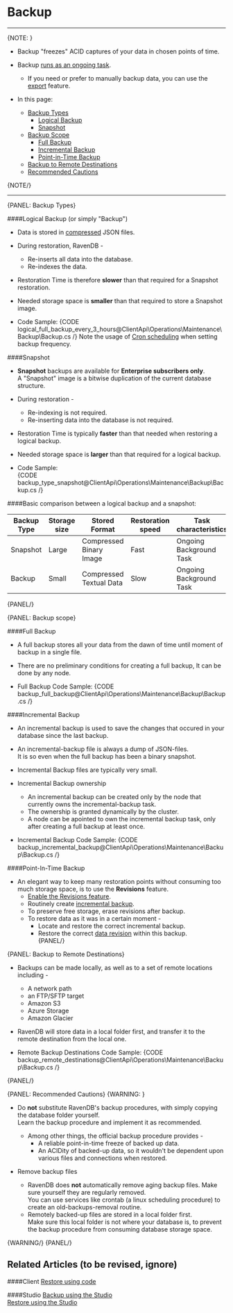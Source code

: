 ﻿# Backup
---

{NOTE: }

* Backup "freezes" ACID captures of your data in chosen points of time.  

* Backup [runs as an ongoing task](../../../../client-api/operations/maintenance/backup/overview#backup--restore-overview).  
   * If you need or prefer to manually backup data, you can use the [export](../../../../client-api/smuggler/what-is-smuggler#export) feature.  

* In this page:  
  * [Backup Types](../../../../client-api/operations/maintenance/backup/backup#backup-types)  
      * [Logical Backup](../../../../client-api/operations/maintenance/backup/backup#logical-backup-or-simply-backup)  
      * [Snapshot](../../../../client-api/operations/maintenance/backup/backup#snapshot)  
  * [Backup Scope](../../../../client-api/operations/maintenance/backup/backup#backup-scope)  
      * [Full Backup](../../../../client-api/operations/maintenance/backup/backup#full-backup)  
      * [Incremental Backup](../../../../client-api/operations/maintenance/backup/backup#incremental-backup)  
      * [Point-in-Time Backup](../../../../client-api/operations/maintenance/backup/backup#point-in-time-backup)  
  * [Backup to Remote Destinations](../../../../client-api/operations/maintenance/backup/backup#backup-to-remote-destinations)  
  * [Recommended Cautions](../../../../client-api/operations/maintenance/backup/backup#recommended-cautions)  

{NOTE/}

---

{PANEL: Backup Types}

####Logical Backup (or simply "Backup")

* Data is stored in [compressed](../../../../client-api/operations/maintenance/backup/overview#compression) JSON files.  

* During restoration, RavenDB -  
   * Re-inserts all data into the database.  
   * Re-indexes the data.  

* Restoration Time is therefore **slower** than that required for a Snapshot restoration.  

* Needed storage space is **smaller** than that required to store a Snapshot image.  

* Code Sample:
  {CODE logical_full_backup_every_3_hours@ClientApi\Operations\Maintenance\Backup\Backup.cs /}
  Note the usage of [Cron scheduling](https://en.wikipedia.org/wiki/Cron) when setting backup frequency.  

####Snapshot

* **Snapshot** backups are available for **Enterprise subscribers only**.  
  A "Snapshot" image is a bitwise duplication of the current database structure.  

* During restoration -
   * Re-indexing is not required.  
   * Re-inserting data into the database is not required.  

* Restoration Time is typically **faster** than that needed when restoring a logical backup.  

* Needed storage space is **larger** than that required for a logical backup.  

* Code Sample:  
  {CODE backup_type_snapshot@ClientApi\Operations\Maintenance\Backup\Backup.cs /}

####Basic comparison between a logical backup and a snapshot:

  | Backup Type | Storage size | Stored Format | Restoration speed | Task characteristics |
  | ------ | ------ | ------ | ------ | ------ |
  | Snapshot | Large  | Compressed Binary Image | Fast | Ongoing Background Task |
  | Backup | Small | Compressed Textual Data | Slow | Ongoing Background Task |

{PANEL/}

{PANEL: Backup scope}

####Full Backup

* A full backup stores all your data from the dawn of time until moment of backup in a single file.  

* There are no preliminary conditions for creating a full backup, It can be done by any node.  

* Full Backup Code Sample:
  {CODE backup_full_backup@ClientApi\Operations\Maintenance\Backup\Backup.cs /}


####Incremental Backup

* An incremental backup is used to save the changes that occured in your database since the last backup.  

* An incremental-backup file is always a dump of JSON-files.  
  It is so even when the full backup has been a binary snapshot.  

* Incremental Backup files are typically very small.  

* Incremental Backup ownership
   * An incremental backup can be created only by the node that currently owns the incremental-backup task.  
   * The ownership is granted dynamically by the cluster.  
   * A node can be apointed to own the incremental backup task, only after creating a full backup at least once.  

* Incremental Backup Code Sample:
  {CODE backup_incremental_backup@ClientApi\Operations\Maintenance\Backup\Backup.cs /}


####Point-In-Time Backup  

* An elegant way to keep many restoration points without consuming too much storage space, is to use the **Revisions** feature.  
  * [Enable the Revisions feature](../../../../server/extensions/revisions#configuration).  
  * Routinely create [incremental backup](../../../../client-api/operations/maintenance/backup/backup#incremental-backup).  
  * To preserve free storage, erase revisions after backup.  
  * To restore data as it was in a certain moment -  
     - Locate and restore the correct incremental backup.  
     - Restore the correct [data revision](../../../../client-api/session/revisions/loading#revisions--loading-revisions) within this backup.  
{PANEL/}

{PANEL: Backup to Remote Destinations}

* Backups can be made locally, as well as to a set of remote locations including -  
   * A network path
   * an FTP/SFTP target
   * Amazon S3 
   * Azure Storage 
   * Amazon Glacier 

* RavenDB will store data in a local folder first, and transfer it to the remote destination from the local one.  

* Remote Backup Destinations Code Sample:
  {CODE backup_remote_destinations@ClientApi\Operations\Maintenance\Backup\Backup.cs /}

{PANEL/}

{PANEL: Recommended Cautions}
{WARNING: }

* Do **not** substitute RavenDB's backup procedures, with simply copying the database folder yourself.  
  Learn the backup procedure and implement it as recommended.  
   * Among other things, the official backup procedure provides -   
      * A reliable point-in-time freeze of backed up data.  
      * An ACIDity of backed-up data, so it wouldn't be dependent upon various files and connections when restored.  
     
* Remove backup files  
   * RavenDB does **not** automatically remove aging backup files. Make sure yourself they are regularly removed.  
     You can use services like crontab (a linux scheduling procedure) to create an old-backups-removal routine.  
   * Remotely backed-up files are stored in a local folder first.  
     Make sure this local folder is not where your database is, to prevent the backup procedure from consuming database storage space.  
     
{WARNING/}
{PANEL/}

## Related Articles (to be revised, ignore)

####Client
[Restore using code](../../../../client-api/operations/maintenance/backup/restore)  

####Studio
[Backup using the Studio](../../../../studio/database/tasks/ongoing-tasks/backup-task)  
[Restore using the Studio](../../../../studio/server/databases/create-new-database/from-backup)  

